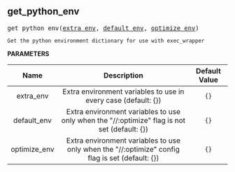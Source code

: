 <!-- Generated with Stardoc: http://skydoc.bazel.build -->

<a name="#get_python_env"></a>

## get_python_env

<pre>
get_python_env(<a href="#get_python_env-extra_env">extra_env</a>, <a href="#get_python_env-default_env">default_env</a>, <a href="#get_python_env-optimize_env">optimize_env</a>)
</pre>

    Get the python environment dictionary for use with exec_wrapper

**PARAMETERS**


| Name  | Description | Default Value |
| :-------------: | :-------------: | :-------------: |
| extra_env |  Extra environment variables to use in every case     (default: {})   |  <code>{}</code> |
| default_env |  Extra environment variables to use only when the     "//:optimize" flag is not set (default: {})   |  <code>{}</code> |
| optimize_env |  Extra environment variables to use only when the     "//:optimize" config flag is set (default: {})   |  <code>{}</code> |


